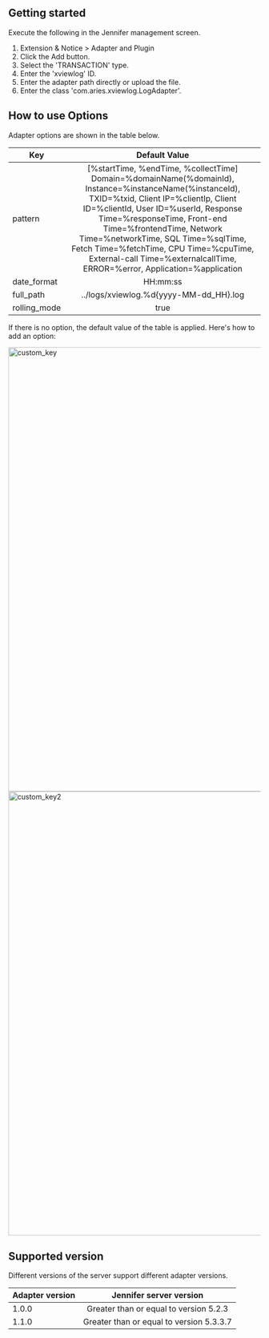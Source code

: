 ## Getting started

Execute the following in the Jennifer management screen.

 1. Extension & Notice > Adapter and Plugin
 2. Click the Add button.
 3. Select the 'TRANSACTION' type.
 4. Enter the 'xviewlog' ID.
 5. Enter the adapter path directly or upload the file.
 6. Enter the class 'com.aries.xviewlog.LogAdapter'.


## How to use Options

Adapter options are shown in the table below.

| Key           | Default Value |
| ------------- |:-------------:|
| pattern       | [%startTime, %endTime, %collectTime] Domain=%domainName(%domainId), Instance=%instanceName(%instanceId), TXID=%txid, Client IP=%clientIp, Client ID=%clientId, User ID=%userId, Response Time=%responseTime, Front-end Time=%frontendTime, Network Time=%networkTime, SQL Time=%sqlTime, Fetch Time=%fetchTime, CPU Time=%cpuTime, External-call Time=%externalcallTime, ERROR=%error, Application=%application |
| date_format   | HH:mm:ss |
| full_path | ../logs/xviewlog.%d{yyyy-MM-dd_HH}.log |
| rolling_mode | true |

If there is no option, the default value of the table is applied. Here's how to add an option:

<img width="887" alt="custom_key" src="https://user-images.githubusercontent.com/1277117/26880960-ff4ef69c-4bd0-11e7-93b6-185391351711.png">

<img width="887" alt="custom_key2" src="https://user-images.githubusercontent.com/1277117/26881100-66ae4298-4bd1-11e7-886b-851f4441fd0c.png">
 
 
## Supported version
 
Different versions of the server support different adapter versions.
 
| Adapter version           | Jennifer server version |
| ------------- |:-------------:|
| 1.0.0       | Greater than or equal to version 5.2.3 |
| 1.1.0       | Greater than or equal to version 5.3.3.7 |

